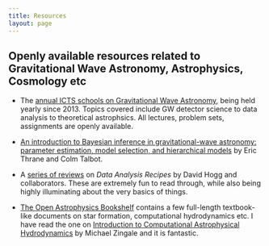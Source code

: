 ```yaml
---
title: Resources
layout: page
---
```


## Openly available resources related to Gravitational Wave Astronomy, Astrophysics, Cosmology etc 

- The [annual ICTS schools on Gravitational Wave Astronomy](https://www.icts.res.in/program/gws), being held yearly since 2013. Topics covered include GW detector science to data analysis to theoretical astrophsics. All lectures, problem sets, assignments are openly available.

- [An introduction to Bayesian inference in gravitational-wave astronomy: parameter estimation, model selection, and hierarchical models](https://arxiv.org/abs/1809.02293) by Eric Thrane and Colm Talbot.

- A [series of reviews](https://arxiv.org/search/advanced?advanced=1&terms-0-operator=AND&terms-0-term=data+analysis+recipes&terms-0-field=title&terms-1-operator=AND&terms-1-term=david+hogg&terms-1-field=author&classification-physics_archives=all&classification-include_cross_list=include&date-filter_by=all_dates&date-year=&date-from_date=&date-to_date=&date-date_type=submitted_date&abstracts=show&size=50&order=-announced_date_first) on *Data Analysis Recipes* by David Hogg and collaborators. These are extremely fun to read through, while also being highly illuminating about the very basics of things.

- [The Open Astrophysics Bookshelf](https://open-astrophysics-bookshelf.github.io/) contains a few full-length textbook-like documents on star formation, computational hydrodynamics etc. I have read the one on [Introduction to Computational Astrophysical Hydrodynamics](http://bender.astro.sunysb.edu/hydro_by_example/CompHydroTutorial.pdf) by Michael Zingale and it is fantastic.